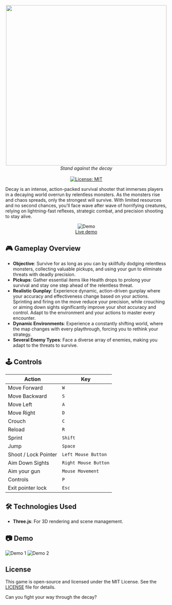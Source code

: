 <p align="center">
  <img width="500" src="https://cloud-80ibom26b-hack-club-bot.vercel.app/0decay.png">
  <br />
  <i>Stand against the decay</i>
  <br />
  <br />
  <a href="#"><img src="https://img.shields.io/badge/License-MIT-green.svg" alt="License: MIT"></a>
</p>

Decay is an intense, action-packed survival shooter that immerses players in a decaying world overrun by relentless monsters. As the monsters rise and chaos spreads, only the strongest will survive. With limited resources and no second chances, you'll face wave after wave of horrifying creatures, relying on lightning-fast reflexes, strategic combat, and precision shooting to stay alive.

<p align="center">
	<img src="" alt="Demo">
	<br>
	<a href="">Live demo</a>
	<br>
</p>

## 🎮 **Gameplay Overview**

- **Objective**: Survive for as long as you can by skillfully dodging relentless monsters, collecting valuable pickups, and using your gun to eliminate threats with deadly precision.
- **Pickups**: Gather essential items like Health drops to prolong your survival and stay one step ahead of the relentless threat.
- **Realistic Gunplay**: Experience dynamic, action-driven gunplay where your accuracy and effectiveness change based on your actions. Sprinting and firing on the move reduce your precision, while crouching or aiming down sights significantly improve your shot accuracy and control. Adapt to the environment and your actions to master every encounter.
- **Dynamic Environments**: Experience a constantly shifting world, where the map changes with every playthrough, forcing you to rethink your strategy.
- **Several Enemy Types**: Face a diverse array of enemies, making you adapt to the threats to survive.

## 🕹️ **Controls**

| Action               | Key                  |
| -------------------- | -------------------- |
| Move Forward         | `W`                  |
| Move Backward        | `S`                  |
| Move Left            | `A`                  |
| Move Right           | `D`                  |
| Crouch               | `C`                  |
| Reload               | `R`                  |
| Sprint               | `Shift`              |
| Jump                 | `Space`              |
| Shoot / Lock Pointer | `Left Mouse Button`  |
| Aim Down Sights      | `Right Mouse Button` |
| Aim your gun         | `Mouse Movement`     |
| Controls             | `P`                  |
| Exit pointer lock    | `Esc`                |

## 🛠️ **Technologies Used**

- **Three.js**: For 3D rendering and scene management.

## 📷 Demo

![Demo 1]()
![Demo 2]()

## License

This game is open-source and licensed under the MIT License. See the [LICENSE]() file for details.

Can you fight your way through the decay?